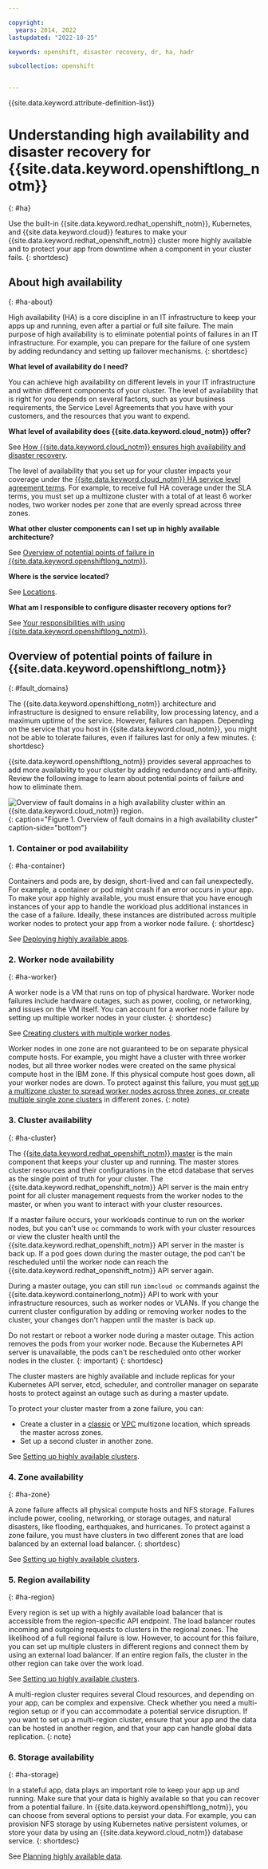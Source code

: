 ```yaml
---

copyright: 
  years: 2014, 2022
lastupdated: "2022-10-25"

keywords: openshift, disaster recovery, dr, ha, hadr

subcollection: openshift


---
```


{{site.data.keyword.attribute-definition-list}}



# Understanding high availability and disaster recovery for {{site.data.keyword.openshiftlong_notm}}
{: #ha}

Use the built-in {{site.data.keyword.redhat_openshift_notm}}, Kubernetes, and {{site.data.keyword.cloud}} features to make your {{site.data.keyword.redhat_openshift_notm}} cluster more highly available and to protect your app from downtime when a component in your cluster fails.
{: shortdesc}


## About high availability
{: #ha-about}

High availability (HA) is a core discipline in an IT infrastructure to keep your apps up and running, even after a partial or full site failure. The main purpose of high availability is to eliminate potential points of failures in an IT infrastructure. For example, you can prepare for the failure of one system by adding redundancy and setting up failover mechanisms.
{: shortdesc}

**What level of availability do I need?**

You can achieve high availability on different levels in your IT infrastructure and within different components of your cluster. The level of availability that is right for you depends on several factors, such as your business requirements, the Service Level Agreements that you have with your customers, and the resources that you want to expend.

**What level of availability does {{site.data.keyword.cloud_notm}} offer?**

See [How {{site.data.keyword.cloud_notm}} ensures high availability and disaster recovery](/docs/overview?topic=overview-zero-downtime).

The level of availability that you set up for your cluster impacts your coverage under the [{{site.data.keyword.cloud_notm}} HA service level agreement terms](/docs/overview?topic=overview-slas). For example, to receive full HA coverage under the SLA terms, you must set up a multizone cluster with a total of at least 6 worker nodes, two worker nodes per zone that are evenly spread across three zones.

**What other cluster components can I set up in highly available architecture?**

See [Overview of potential points of failure in {{site.data.keyword.openshiftlong_notm}}](#fault_domains).

**Where is the service located?**

See [Locations](/docs/openshift?topic=openshift-regions-and-zones#regions-and-zones).

**What am I responsible to configure disaster recovery options for?**

See [Your responsibilities with using {{site.data.keyword.openshiftlong_notm}}](/docs/openshift?topic=openshift-responsibilities_iks).

## Overview of potential points of failure in {{site.data.keyword.openshiftlong_notm}}
{: #fault_domains}

The {{site.data.keyword.openshiftlong_notm}} architecture and infrastructure is designed to ensure reliability, low processing latency, and a maximum uptime of the service. However, failures can happen. Depending on the service that you host in {{site.data.keyword.cloud_notm}}, you might not be able to tolerate failures, even if failures last for only a few minutes.
{: shortdesc}

{{site.data.keyword.openshiftlong_notm}} provides several approaches to add more availability to your cluster by adding redundancy and anti-affinity. Review the following image to learn about potential points of failure and how to eliminate them.

![Overview of fault domains in a high availability cluster within an {{site.data.keyword.cloud_notm}} region.](images/cs_failure_ov.png){: caption="Figure 1. Overview of fault domains in a high availability cluster" caption-side="bottom"}


### 1. Container or pod availability
{: #ha-container}

Containers and pods are, by design, short-lived and can fail unexpectedly. For example, a container or pod might crash if an error occurs in your app. To make your app highly available, you must ensure that you have enough instances of your app to handle the workload plus additional instances in the case of a failure. Ideally, these instances are distributed across multiple worker nodes to protect your app from a worker node failure.
{: shortdesc}

See [Deploying highly available apps](/docs/openshift?topic=openshift-plan_deploy#highly_available_apps).

### 2. Worker node availability
{: #ha-worker}

A worker node is a VM that runs on top of physical hardware. Worker node failures include hardware outages, such as power, cooling, or networking, and issues on the VM itself. You can account for a worker node failure by setting up multiple worker nodes in your cluster.
{: shortdesc}

See [Creating clusters with multiple worker nodes](/docs/openshift?topic=openshift-kubernetes-service-cli#cs_cluster_create).

Worker nodes in one zone are not guaranteed to be on separate physical compute hosts. For example, you might have a cluster with three worker nodes, but all three worker nodes were created on the same physical compute host in the IBM zone. If this physical compute host goes down, all your worker nodes are down. To protect against this failure, you must [set up a multizone cluster to spread worker nodes across three zones, or create multiple single zone clusters](/docs/openshift?topic=openshift-ha_clusters#ha_clusters) in different zones.
{: note}

### 3. Cluster availability
{: #ha-cluster}

The [{{site.data.keyword.redhat_openshift_notm}} master](/docs/openshift?topic=openshift-service-architecture) is the main component that keeps your cluster up and running. The master stores cluster resources and their configurations in the etcd database that serves as the single point of truth for your cluster. The {{site.data.keyword.redhat_openshift_notm}} API server is the main entry point for all cluster management requests from the worker nodes to the master, or when you want to interact with your cluster resources.

If a master failure occurs, your workloads continue to run on the worker nodes, but you can't use `oc` commands to work with your cluster resources or view the cluster health until the {{site.data.keyword.redhat_openshift_notm}} API server in the master is back up. If a pod goes down during the master outage, the pod can't be rescheduled until the worker node can reach the {{site.data.keyword.redhat_openshift_notm}} API server again.

During a master outage, you can still run `ibmcloud oc` commands against the {{site.data.keyword.containerlong_notm}} API to work with your infrastructure resources, such as worker nodes or VLANs. If you change the current cluster configuration by adding or removing worker nodes to the cluster, your changes don't happen until the master is back up.

Do not restart or reboot a worker node during a master outage. This action removes the pods from your worker node. Because the Kubernetes API server is unavailable, the pods can't be rescheduled onto other worker nodes in the cluster.
{: important}
{: shortdesc}

The cluster masters are highly available and include replicas for your Kubernetes API server, etcd, scheduler, and controller manager on separate hosts to protect against an outage such as during a master update.

To protect your cluster master from a zone failure, you can:
* Create a cluster in a [classic](/docs/openshift?topic=openshift-regions-and-zones#zones-mz) or [VPC](/docs/openshift?topic=openshift-regions-and-zones#zones-vpc) multizone location, which spreads the master across zones.
* Set up a second cluster in another zone.

See [Setting up highly available clusters](/docs/openshift?topic=openshift-ha_clusters#ha_clusters).

### 4. Zone availability
{: #ha-zone}

A zone failure affects all physical compute hosts and NFS storage. Failures include power, cooling, networking, or storage outages, and natural disasters, like flooding, earthquakes, and hurricanes. To protect against a zone failure, you must have clusters in two different zones that are load balanced by an external load balancer.
{: shortdesc}

See [Setting up highly available clusters](/docs/openshift?topic=openshift-ha_clusters#ha_clusters).

### 5. Region availability
{: #ha-region}

Every region is set up with a highly available load balancer that is accessible from the region-specific API endpoint. The load balancer routes incoming and outgoing requests to clusters in the regional zones. The likelihood of a full regional failure is low. However, to account for this failure, you can set up multiple clusters in different regions and connect them by using an external load balancer. If an entire region fails, the cluster in the other region can take over the work load.

See [Setting up highly available clusters](/docs/openshift?topic=openshift-ha_clusters#ha_clusters).

A multi-region cluster requires several Cloud resources, and depending on your app, can be complex and expensive. Check whether you need a multi-region setup or if you can accommodate a potential service disruption. If you want to set up a multi-region cluster, ensure that your app and the data can be hosted in another region, and that your app can handle global data replication.
{: note}

### 6. Storage availability
{: #ha-storage}

In a stateful app, data plays an important role to keep your app up and running. Make sure that your data is highly available so that you can recover from a potential failure. In {{site.data.keyword.openshiftlong_notm}}, you can choose from several options to persist your data. For example, you can provision NFS storage by using Kubernetes native persistent volumes, or store your data by using an {{site.data.keyword.cloud_notm}} database service.
{: shortdesc}

See [Planning highly available data](/docs/openshift?topic=openshift-storage_planning#persistent_storage_overview).




